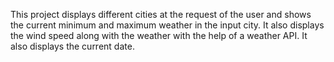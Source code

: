This project displays different cities at the request of the user and shows the current minimum and maximum weather in the input city. 
It also displays the wind speed along with the weather with the help of a weather API.
It also displays the current date.
